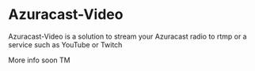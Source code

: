 # Azuracast-Video
Azuracast-Video is a solution to stream your Azuracast radio to rtmp or a service such as YouTube or Twitch

More info soon TM
